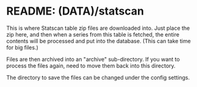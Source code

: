 # README: (DATA)/statscan

This is where Statscan table zip files are downloaded into. Just place the zip here,
and then when a series from this table is fetched, the entire contents will be processed
and put into the database. (This can take time for big files.)

Files are then archived into an "archive" sub-directory. If you want to process the files again,
need to move them back into this directory.

The directory to save the files can be changed under the config settings.